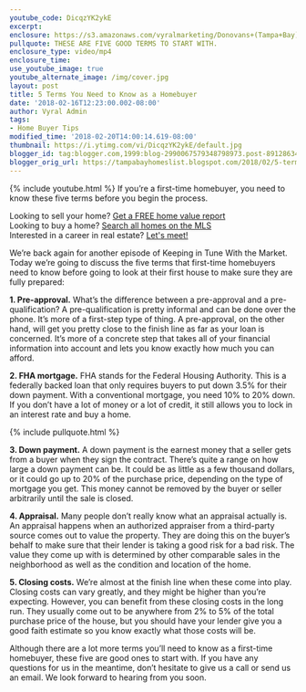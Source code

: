 ```yaml
---
youtube_code: DicqzYK2ykE
excerpt:
enclosure: https://s3.amazonaws.com/vyralmarketing/Donovans+(Tampa+Bay)/Videos/2018/February/Tampa+Bay+Real+Estate+Agent-+5+Terms+You+Need+to+Know+as+a+Homebuyer.mp4
pullquote: THESE ARE FIVE GOOD TERMS TO START WITH.
enclosure_type: video/mp4
enclosure_time:
use_youtube_image: true
youtube_alternate_image: /img/cover.jpg
layout: post
title: 5 Terms You Need to Know as a Homebuyer
date: '2018-02-16T12:23:00.002-08:00'
author: Vyral Admin
tags:
- Home Buyer Tips
modified_time: '2018-02-20T14:00:14.619-08:00'
thumbnail: https://i.ytimg.com/vi/DicqzYK2ykE/default.jpg
blogger_id: tag:blogger.com,1999:blog-2990067579348798973.post-8912863406618857885
blogger_orig_url: https://tampabayhomeslist.blogspot.com/2018/02/5-terms-you-need-to-know-as-homebuyer.html
---
```

{% include youtube.html %}
If you’re a first-time homebuyer, you need to know these five terms before you begin the process.

<div class="post-cta">
Looking to sell your home? <a href="https://www.tampabayhomeslist.com/cma/property-valuation/" target="_blank">Get a FREE home value report</a><br>
Looking to buy a home? <a href="https://www.tampabayhomeslist.com/search/advanced_search/" target="_blank">Search all homes on the MLS</a><br>
Interested in a career in real estate? <a href="/meeting/">Let's meet!</a>
</div>

We’re back again for another episode of Keeping in Tune With the Market. Today we’re going to discuss the five terms that first-time homebuyers need to know before going to look at their first house to make sure they are fully prepared:

**1. Pre-approval.** What’s the difference between a pre-approval and a pre-qualification? A pre-qualification is pretty informal and can be done over the phone. It’s more of a first-step type of thing. A pre-approval, on the other hand, will get you pretty close to the finish line as far as your loan is concerned. It’s more of a concrete step that takes all of your financial information into account and lets you know exactly how much you can afford.

**2. FHA mortgage.** FHA stands for the Federal Housing Authority. This is a federally backed loan that only requires buyers to put down 3.5% for their down payment. With a conventional mortgage, you need 10% to 20% down. If you don’t have a lot of money or a lot of credit, it still allows you to lock in an interest rate and buy a home.

{% include pullquote.html %}

**3. Down payment.** A down payment is the earnest money that a seller gets from a buyer when they sign the contract. There’s quite a range on how large a down payment can be. It could be as little as a few thousand dollars, or it could go up to 20% of the purchase price, depending on the type of mortgage you get. This money cannot be removed by the buyer or seller arbitrarily until the sale is closed.

**4. Appraisal.** Many people don’t really know what an appraisal actually is. An appraisal happens when an authorized appraiser from a third-party source comes out to value the property. They are doing this on the buyer’s behalf to make sure that their lender is taking a good risk for a bad risk. The value they come up with is determined by other comparable sales in the neighborhood as well as the condition and location of the home.

**5. Closing costs.** We’re almost at the finish line when these come into play. Closing costs can vary greatly, and they might be higher than you’re expecting. However, you can benefit from these closing costs in the long run. They usually come out to be anywhere from 2% to 5% of the total purchase price of the house, but you should have your lender give you a good faith estimate so you know exactly what those costs will be.

Although there are a lot more terms you’ll need to know as a first-time homebuyer, these five are good ones to start with. If you have any questions for us in the meantime, don’t hesitate to give us a call or send us an email. We look forward to hearing from you soon.
